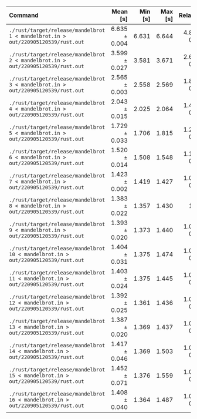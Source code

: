 | Command | Mean [s] | Min [s] | Max [s] | Relative |
|:---|---:|---:|---:|---:|
| `./rust/target/release/mandelbrot 1 < mandelbrot.in > out/220905120539/rust.out` | 6.635 ± 0.004 | 6.631 | 6.644 | 4.80 ± 0.08 |
| `./rust/target/release/mandelbrot 2 < mandelbrot.in > out/220905120539/rust.out` | 3.599 ± 0.027 | 3.581 | 3.671 | 2.60 ± 0.05 |
| `./rust/target/release/mandelbrot 3 < mandelbrot.in > out/220905120539/rust.out` | 2.565 ± 0.003 | 2.558 | 2.569 | 1.85 ± 0.03 |
| `./rust/target/release/mandelbrot 4 < mandelbrot.in > out/220905120539/rust.out` | 2.043 ± 0.015 | 2.025 | 2.064 | 1.48 ± 0.03 |
| `./rust/target/release/mandelbrot 5 < mandelbrot.in > out/220905120539/rust.out` | 1.729 ± 0.033 | 1.706 | 1.815 | 1.25 ± 0.03 |
| `./rust/target/release/mandelbrot 6 < mandelbrot.in > out/220905120539/rust.out` | 1.520 ± 0.014 | 1.508 | 1.548 | 1.10 ± 0.02 |
| `./rust/target/release/mandelbrot 7 < mandelbrot.in > out/220905120539/rust.out` | 1.423 ± 0.002 | 1.419 | 1.427 | 1.03 ± 0.02 |
| `./rust/target/release/mandelbrot 8 < mandelbrot.in > out/220905120539/rust.out` | 1.383 ± 0.022 | 1.357 | 1.430 | 1.00 |
| `./rust/target/release/mandelbrot 9 < mandelbrot.in > out/220905120539/rust.out` | 1.393 ± 0.020 | 1.373 | 1.440 | 1.01 ± 0.02 |
| `./rust/target/release/mandelbrot 10 < mandelbrot.in > out/220905120539/rust.out` | 1.404 ± 0.031 | 1.375 | 1.474 | 1.01 ± 0.03 |
| `./rust/target/release/mandelbrot 11 < mandelbrot.in > out/220905120539/rust.out` | 1.403 ± 0.024 | 1.375 | 1.445 | 1.01 ± 0.02 |
| `./rust/target/release/mandelbrot 12 < mandelbrot.in > out/220905120539/rust.out` | 1.392 ± 0.025 | 1.361 | 1.436 | 1.01 ± 0.02 |
| `./rust/target/release/mandelbrot 13 < mandelbrot.in > out/220905120539/rust.out` | 1.387 ± 0.020 | 1.369 | 1.437 | 1.00 ± 0.02 |
| `./rust/target/release/mandelbrot 14 < mandelbrot.in > out/220905120539/rust.out` | 1.417 ± 0.046 | 1.369 | 1.503 | 1.02 ± 0.04 |
| `./rust/target/release/mandelbrot 15 < mandelbrot.in > out/220905120539/rust.out` | 1.452 ± 0.071 | 1.376 | 1.559 | 1.05 ± 0.05 |
| `./rust/target/release/mandelbrot 16 < mandelbrot.in > out/220905120539/rust.out` | 1.408 ± 0.040 | 1.364 | 1.487 | 1.02 ± 0.03 |
